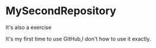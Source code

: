 # MySecondRepository
It's also a exercise

It's my first time to use GitHub,I don't how to use it exactly.
